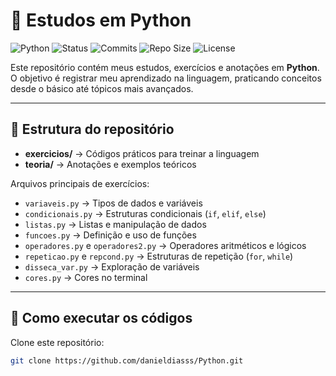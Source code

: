 # 🐍 Estudos em Python

![Python](https://img.shields.io/badge/Python-3.x-blue?logo=python&logoColor=white)
![Status](https://img.shields.io/badge/status-em%20aprendizado-yellow)
![Commits](https://img.shields.io/github/last-commit/danieldiasss/Python)
![Repo Size](https://img.shields.io/github/repo-size/danieldiasss/Python)
![License](https://img.shields.io/badge/license-MIT-green)

Este repositório contém meus estudos, exercícios e anotações em **Python**.  
O objetivo é registrar meu aprendizado na linguagem, praticando conceitos desde o básico até tópicos mais avançados.

---

## 📂 Estrutura do repositório

- **exercicios/** → Códigos práticos para treinar a linguagem  
- **teoria/** → Anotações e exemplos teóricos  

Arquivos principais de exercícios:
- `variaveis.py` → Tipos de dados e variáveis  
- `condicionais.py` → Estruturas condicionais (`if`, `elif`, `else`)  
- `listas.py` → Listas e manipulação de dados  
- `funcoes.py` → Definição e uso de funções  
- `operadores.py` e `operadores2.py` → Operadores aritméticos e lógicos  
- `repeticao.py` e `repcond.py` → Estruturas de repetição (`for`, `while`)  
- `disseca_var.py` → Exploração de variáveis  
- `cores.py` → Cores no terminal

---

## 🚀 Como executar os códigos

Clone este repositório:
```bash
git clone https://github.com/danieldiasss/Python.git
